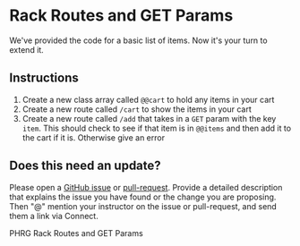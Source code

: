 # Rack Routes and GET Params

We've provided the code for a basic list of items. Now it's your turn to extend it.

## Instructions

  1. Create a new class array called `@@cart` to hold any items in your cart
  2. Create a new route called `/cart` to show the items in your cart
  3. Create a new route called `/add` that takes in a `GET` param with the key `item`. This should check to see if that item is in `@@items` and then add it to the cart if it is. Otherwise give an error
  
## Does this need an update?
Please open a [GitHub issue](https://github.com/learn-co-curriculum/phrg-rack-get-params-lab/issues) or [pull-request](https://github.com/learn-co-curriculum/phrg-rack-get-params-lab/pulls). Provide a detailed description that explains the issue you have found or the change you are proposing. Then "@" mention your instructor on the issue or pull-request, and send them a link via Connect.

<p data-visibility='hidden'>PHRG Rack Routes and GET Params</p>
